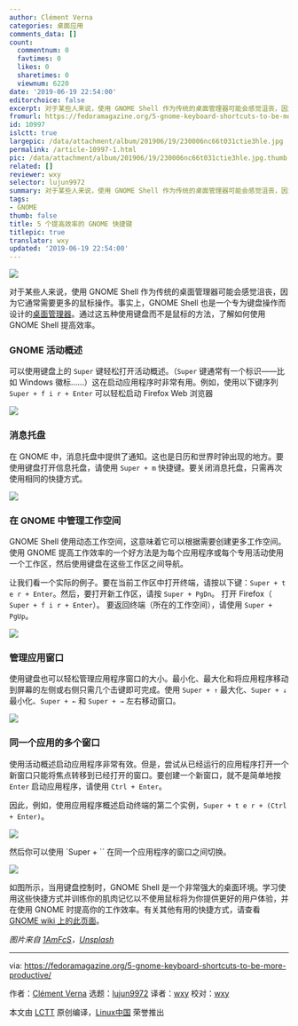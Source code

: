 ```yaml
---
author: Clément Verna
categories: 桌面应用
comments_data: []
count:
  commentnum: 0
  favtimes: 0
  likes: 0
  sharetimes: 0
  viewnum: 6220
date: '2019-06-19 22:54:00'
editorchoice: false
excerpt: 对于某些人来说，使用 GNOME Shell 作为传统的桌面管理器可能会感觉沮丧，因为它通常需要更多的鼠标操作。事实上，GNOME Shell 也是一个专为键盘操作而设计的桌面管理器。
fromurl: https://fedoramagazine.org/5-gnome-keyboard-shortcuts-to-be-more-productive/
id: 10997
islctt: true
largepic: /data/attachment/album/201906/19/230006nc66t031ctie3hle.jpg
permalink: /article-10997-1.html
pic: /data/attachment/album/201906/19/230006nc66t031ctie3hle.jpg.thumb.jpg
related: []
reviewer: wxy
selector: lujun9972
summary: 对于某些人来说，使用 GNOME Shell 作为传统的桌面管理器可能会感觉沮丧，因为它通常需要更多的鼠标操作。事实上，GNOME Shell 也是一个专为键盘操作而设计的桌面管理器。
tags:
- GNOME
thumb: false
title: 5 个提高效率的 GNOME 快捷键
titlepic: true
translator: wxy
updated: '2019-06-19 22:54:00'
---
```


![](/data/attachment/album/201906/19/230006nc66t031ctie3hle.jpg)


对于某些人来说，使用 GNOME Shell 作为传统的桌面管理器可能会感觉沮丧，因为它通常需要更多的鼠标操作。事实上，GNOME Shell 也是一个专为键盘操作而设计的[桌面管理器](https://fedoramagazine.org/gnome-3-32-released-coming-to-fedora-30/)。通过这五种使用键盘而不是鼠标的方法，了解如何使用 GNOME Shell 提高效率。


### GNOME 活动概述


可以使用键盘上的 `Super` 键轻松打开活动概述。（`Super` 键通常有一个标识——比如 Windows 徽标……）这在启动应用程序时非常有用。例如，使用以下键序列 `Super + f i r + Enter` 可以轻松启动 Firefox Web 浏览器


![](/data/attachment/album/201906/19/230025bmssjtj3vsgks3tm.gif)


### 消息托盘


在 GNOME 中，消息托盘中提供了通知。这也是日历和世界时钟出现的地方。要使用键盘打开信息托盘，请使用 `Super + m` 快捷键。要关闭消息托盘，只需再次使用相同的快捷方式。


![](/data/attachment/album/201906/19/230150gdmdyl7wdhtwmmmc.gif)


### 在 GNOME 中管理工作空间


GNOME Shell 使用动态工作空间，这意味着它可以根据需要创建更多工作空间。使用 GNOME 提高工作效率的一个好方法是为每个应用程序或每个专用活动使用一个工作区，然后使用键盘在这些工作区之间导航。


让我们看一个实际的例子。要在当前工作区中打开终端，请按以下键：`Super + t e r + Enter`。然后，要打开新工作区，请按 `Super + PgDn`。 打开 Firefox（ `Super + f i r + Enter`）。 要返回终端（所在的工作空间），请使用 `Super + PgUp`。


![](/data/attachment/album/201906/19/230641bx2uw8l5licqei2b.gif)


### 管理应用窗口


使用键盘也可以轻松管理应用程序窗口的大小。最小化、最大化和将应用程序移动到屏幕的左侧或右侧只需几个击键即可完成。使用 `Super + ↑` 最大化、`Super + ↓` 最小化、`Super + ←` 和 `Super + →` 左右移动窗口。


![](/data/attachment/album/201906/19/231040n0edj25jjjz1re2d.gif)


### 同一个应用的多个窗口


使用活动概述启动应用程序非常有效。但是，尝试从已经运行的应用程序打开一个新窗口只能将焦点转移到已经打开的窗口。要创建一个新窗口，就不是简单地按 `Enter` 启动应用程序，请使用 `Ctrl + Enter`。


因此，例如，使用应用程序概述启动终端的第二个实例，`Super + t e r + (Ctrl + Enter)`。


![](/data/attachment/album/201906/19/231147s66jwe9tjfs5htff.gif)


然后你可以使用 `Super + `` 在同一个应用程序的窗口之间切换。


![](/data/attachment/album/201906/19/231119uflj52rejdot2rzf.gif)


如图所示，当用键盘控制时，GNOME Shell 是一个非常强大的桌面环境。学习使用这些快捷方式并训练你的肌肉记忆以不使用鼠标将为你提供更好的用户体验，并在使用 GNOME 时提高你的工作效率。有关其他有用的快捷方式，请查看 [GNOME wiki 上的此页面](https://wiki.gnome.org/Design/OS/KeyboardShortcuts)。


*图片来自 [1AmFcS](https://unsplash.com/photos/MuTWth_RnEs?utm_source=unsplash&utm_medium=referral&utm_content=creditCopyText)，[Unsplash](https://unsplash.com/search/photos/keyboard?utm_source=unsplash&utm_medium=referral&utm_content=creditCopyText)*




---


via: <https://fedoramagazine.org/5-gnome-keyboard-shortcuts-to-be-more-productive/>


作者：[Clément Verna](https://fedoramagazine.org/author/cverna/) 选题：[lujun9972](https://github.com/lujun9972) 译者：[wxy](https://github.com/wxy) 校对：[wxy](https://github.com/wxy)


本文由 [LCTT](https://github.com/LCTT/TranslateProject) 原创编译，[Linux中国](https://linux.cn/) 荣誉推出